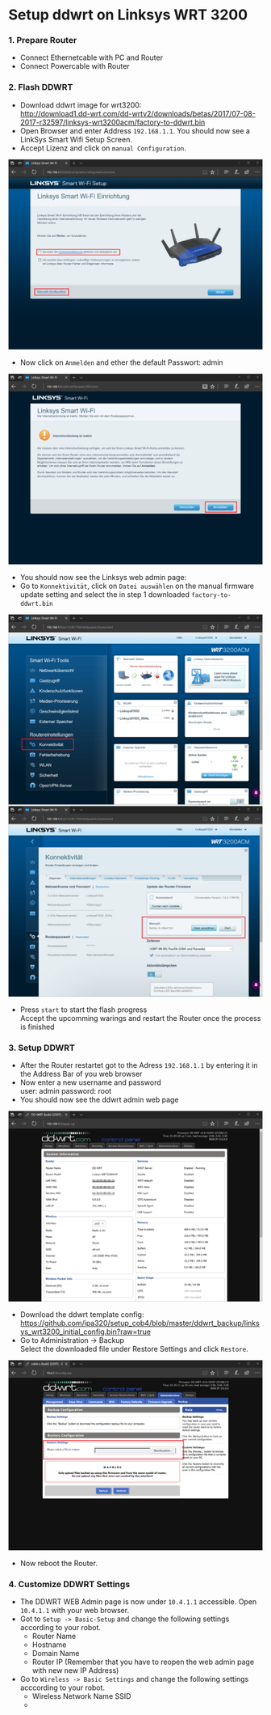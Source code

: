 # Setup ddwrt on Linksys WRT 3200

### 1. Prepare Router <a id="Prepare"/>
- Connect Ethernetcable with PC and Router
- Connect Powercable with Router

### 2. Flash DDWRT <a id="Flash"/>
- Download ddwrt image for wrt3200: <br>
  http://download1.dd-wrt.com/dd-wrtv2/downloads/betas/2017/07-08-2017-r32597/linksys-wrt3200acm/factory-to-ddwrt.bin
- Open Browser and enter Address `192.168.1.1`. You should now see a LinkSys Smart Wifi Setup Screen.
- Accept Lizenz and click on `manual Configuration`.

![Flash1](doc/Flash1.PNG)
  
- Now click on `Anmelden` and ether the default Passwort: admin

![Flash2](doc/Flash2.PNG)

- You should now see the Linksys web admin page:
- Go to `Konnektivität`, click on `Datei auswählen` on the manual firmware update setting and select the in step 1 downloaded `factory-to-ddwrt.bin`

![Flash3](doc/Flash3.PNG)
![Flash5](doc/Flash5.PNG)

- Press `start` to start the flash progress <br>
  Accept the upcomming warings and restart the Router once the process is finished
 
### 3. Setup DDWRT <a id="DDWRT"/>
- After the Router restartet got to the Adress `192.168.1.1` by entering it in the Address Bar of you web browser
- Now enter a new username and password <br>
  user: admin
  password: root
- You should now see the ddwrt admin web page

![ddwrt1](doc/ddwrt1.PNG)

- Download the ddwrt template config: <br>
  https://github.com/ipa320/setup_cob4/blob/master/ddwrt_backup/linksys_wrt3200_initial_config.bin?raw=true
- Go to Administration -> Backup <br>
  Select the downloaded file under Restore Settings and click `Restore`.
  
![ddwrt2](doc/ddwrt2.PNG)

- Now reboot the Router.

### 4. Customize DDWRT Settings <a id="Custom"/>
- The DDWRT WEB Admin page is now under `10.4.1.1` accessible. Open `10.4.1.1` with your web browser.
- Got to `Setup -> Basic-Setup` and change the following settings according to your robot.<br>
  - Router Name
  - Hostname
  - Domain Name
  - Router IP (Remember that you have to reopen the web admin page with new new IP Address)
- Go to `Wireless -> Basic Settings` and change the following settings acccording to your robot. <br>
  - Wireless Network Name SSID
  - 
